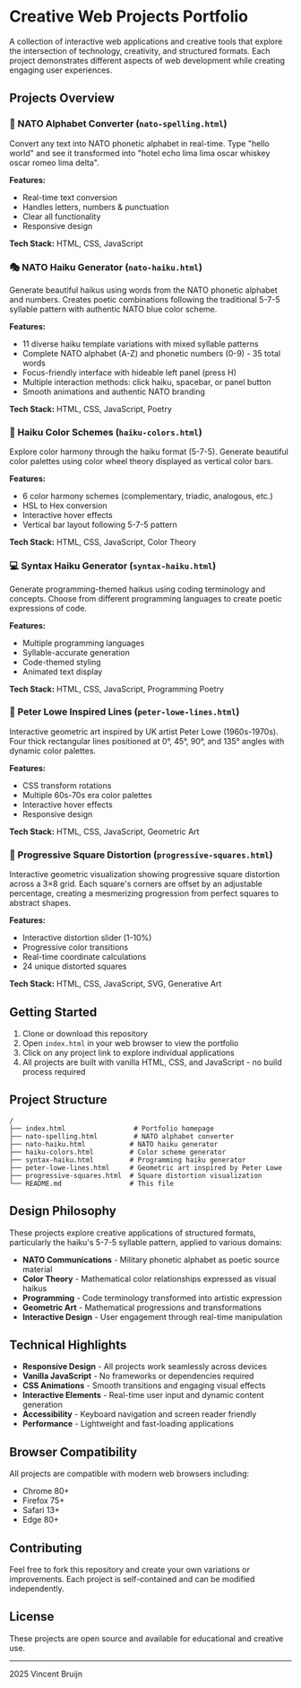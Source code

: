 # Creative Web Projects Portfolio

A collection of interactive web applications and creative tools that explore the intersection of technology, creativity, and structured formats. Each project demonstrates different aspects of web development while creating engaging user experiences.

## Projects Overview

### 🎯 NATO Alphabet Converter (`nato-spelling.html`)
Convert any text into NATO phonetic alphabet in real-time. Type "hello world" and see it transformed into "hotel echo lima lima oscar whiskey oscar romeo lima delta".

**Features:**
- Real-time text conversion
- Handles letters, numbers & punctuation
- Clear all functionality
- Responsive design

**Tech Stack:** HTML, CSS, JavaScript

### 🎭 NATO Haiku Generator (`nato-haiku.html`)
Generate beautiful haikus using words from the NATO phonetic alphabet and numbers. Creates poetic combinations following the traditional 5-7-5 syllable pattern with authentic NATO blue color scheme.

**Features:**
- 11 diverse haiku template variations with mixed syllable patterns
- Complete NATO alphabet (A-Z) and phonetic numbers (0-9) - 35 total words
- Focus-friendly interface with hideable left panel (press H)
- Multiple interaction methods: click haiku, spacebar, or panel button
- Smooth animations and authentic NATO branding

**Tech Stack:** HTML, CSS, JavaScript, Poetry

### 🎨 Haiku Color Schemes (`haiku-colors.html`)
Explore color harmony through the haiku format (5-7-5). Generate beautiful color palettes using color wheel theory displayed as vertical color bars.

**Features:**
- 6 color harmony schemes (complementary, triadic, analogous, etc.)
- HSL to Hex conversion
- Interactive hover effects
- Vertical bar layout following 5-7-5 pattern

**Tech Stack:** HTML, CSS, JavaScript, Color Theory

### 💻 Syntax Haiku Generator (`syntax-haiku.html`)
Generate programming-themed haikus using coding terminology and concepts. Choose from different programming languages to create poetic expressions of code.

**Features:**
- Multiple programming languages
- Syllable-accurate generation
- Code-themed styling
- Animated text display

**Tech Stack:** HTML, CSS, JavaScript, Programming Poetry

### 🎨 Peter Lowe Inspired Lines (`peter-lowe-lines.html`)
Interactive geometric art inspired by UK artist Peter Lowe (1960s-1970s). Four thick rectangular lines positioned at 0°, 45°, 90°, and 135° angles with dynamic color palettes.

**Features:**
- CSS transform rotations
- Multiple 60s-70s era color palettes
- Interactive hover effects
- Responsive design

**Tech Stack:** HTML, CSS, JavaScript, Geometric Art

### 🔲 Progressive Square Distortion (`progressive-squares.html`)
Interactive geometric visualization showing progressive square distortion across a 3×8 grid. Each square's corners are offset by an adjustable percentage, creating a mesmerizing progression from perfect squares to abstract shapes.

**Features:**
- Interactive distortion slider (1-10%)
- Progressive color transitions
- Real-time coordinate calculations
- 24 unique distorted squares

**Tech Stack:** HTML, CSS, JavaScript, SVG, Generative Art

## Getting Started

1. Clone or download this repository
2. Open `index.html` in your web browser to view the portfolio
3. Click on any project link to explore individual applications
4. All projects are built with vanilla HTML, CSS, and JavaScript - no build process required

## Project Structure

```
/
├── index.html                 # Portfolio homepage
├── nato-spelling.html         # NATO alphabet converter
├── nato-haiku.html           # NATO haiku generator
├── haiku-colors.html         # Color scheme generator
├── syntax-haiku.html         # Programming haiku generator
├── peter-lowe-lines.html     # Geometric art inspired by Peter Lowe
├── progressive-squares.html  # Square distortion visualization
└── README.md                 # This file
```

## Design Philosophy

These projects explore creative applications of structured formats, particularly the haiku's 5-7-5 syllable pattern, applied to various domains:

- **NATO Communications** - Military phonetic alphabet as poetic source material
- **Color Theory** - Mathematical color relationships expressed as visual haikus
- **Programming** - Code terminology transformed into artistic expression
- **Geometric Art** - Mathematical progressions and transformations
- **Interactive Design** - User engagement through real-time manipulation

## Technical Highlights

- **Responsive Design** - All projects work seamlessly across devices
- **Vanilla JavaScript** - No frameworks or dependencies required
- **CSS Animations** - Smooth transitions and engaging visual effects
- **Interactive Elements** - Real-time user input and dynamic content generation
- **Accessibility** - Keyboard navigation and screen reader friendly
- **Performance** - Lightweight and fast-loading applications

## Browser Compatibility

All projects are compatible with modern web browsers including:
- Chrome 80+
- Firefox 75+
- Safari 13+
- Edge 80+

## Contributing

Feel free to fork this repository and create your own variations or improvements. Each project is self-contained and can be modified independently.

## License

These projects are open source and available for educational and creative use.

---

2025 Vincent Bruijn
